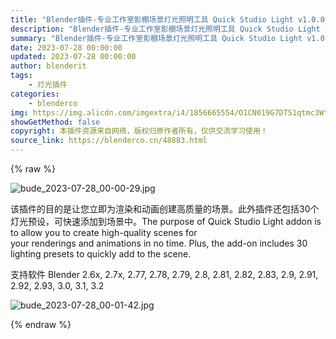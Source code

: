 ```yaml
---
title: "Blender插件-专业工作室影棚场景灯光照明工具 Quick Studio Light v1.0.0"
description: "Blender插件-专业工作室影棚场景灯光照明工具 Quick Studio Light v1.0.0"
summary: "Blender插件-专业工作室影棚场景灯光照明工具 Quick Studio Light v1.0.0"
date: 2023-07-28 00:00:00
updated: 2023-07-28 00:00:00
author: blenderit
tags: 
    - 灯光插件
categories:
    - blenderco
img: https://img.alicdn.com/imgextra/i4/1856665554/O1CN019G7DTS1qtmc3Wt7PM_!!1856665554.jpg
showGetMethod: false
copyright: 本插件资源来自网络，版权归原作者所有，仅供交流学习使用！
source_link: https://blenderco.cn/48883.html
---
```


{% raw %}
<p><img class="aligncenter" src="https://img.alicdn.com/imgextra/i4/1856665554/O1CN019G7DTS1qtmc3Wt7PM_!!1856665554.jpg" alt="bude_2023-07-28_00-00-29.jpg"></p><p>该插件的目的是让您立即为渲染和动画创建高质量的场景。此外插件还包括30个灯光预设，可快速添加到场景中。The purpose of Quick Studio Light addon is to allow you to create high-quality scenes for your renderings and animations in no time. Plus, the add-on includes 30 lighting presets to quickly add to the scene.</p><p>支持软件 Blender 2.6x, 2.7x, 2.77, 2.78, 2.79, 2.8, 2.81, 2.82, 2.83, 2.9, 2.91, 2.92, 2.93, 3.0, 3.1, 3.2</p><p><img class="aligncenter" src="https://img.alicdn.com/imgextra/i2/1856665554/O1CN01SraxGp1qtmc6VH2w5_!!1856665554.jpg" alt="bude_2023-07-28_00-01-42.jpg"></p>
<div style="display: none">blenderco</div>
{% endraw %}